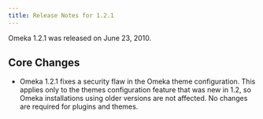```yaml
---
title: Release Notes for 1.2.1
---
```

Omeka 1.2.1 was released on June 23, 2010.

Core Changes
-----------------------------------------------------

-   Omeka 1.2.1 fixes a security flaw in the Omeka theme configuration. This applies only to the themes configuration feature that was new in 1.2, so Omeka installations using older versions are not affected. No changes are required for plugins and themes.
